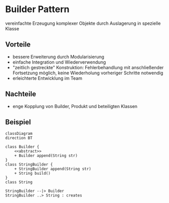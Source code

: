 # Builder Pattern
vereinfachte Erzeugung komplexer Objekte durch Auslagerung in spezielle Klasse

## Vorteile
- bessere Erweiterung durch Modularisierung
- einfache Integration und Wiederverwendung
- "zeitlich gestreckte" Konstruktion: Fehlerbehandlung mit anschließender Fortsetzung möglich, keine Wiederholung vorheriger Schritte notwendig
- erleichterte Entwicklung im Team

## Nachteile
- enge Kopplung von Builder, Produkt und beteiligten Klassen

## Beispiel
```mermaid
classDiagram
direction BT

class Builder {
    <<abstract>>
    + Builder append(String str)
}
class StringBuilder {
    + StringBuilder append(String str)
    + String build()
}
class String

StringBuilder --|> Builder
StringBuilder ..> String : creates
```